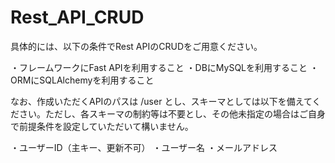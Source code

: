 # Rest_API_CRUD

具体的には、以下の条件でRest APIのCRUDをご用意ください。

・フレームワークにFast APIを利用すること
・DBにMySQLを利用すること
・ORMにSQLAlchemyを利用すること

なお、作成いただくAPIのパスは /user とし、スキーマとしては以下を備えてください。ただし、各スキーマの制約等は不要とし、その他未指定の場合はご自身で前提条件を設定していただいて構いません。

・ユーザーID（主キー、更新不可）
・ユーザー名
・メールアドレス

